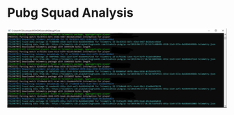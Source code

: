 # Pubg Squad Analysis
![](https://raw.githubusercontent.com/IkerRuizArnauda/PubgSquadAnalysis/master/PB1.png)